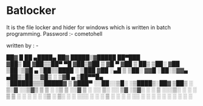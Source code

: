 # Batlocker
It is the file locker and hider for windows which is written in batch programming.
Password :- cometohell






written by : -

 ██▓     █    ██  ▄████▄   ██▓  █████▒▓█████  ██▀███  
▓██▒     ██  ▓██▒▒██▀ ▀█  ▓██▒▓██   ▒ ▓█   ▀ ▓██ ▒ ██▒
▒██░    ▓██  ▒██░▒▓█    ▄ ▒██▒▒████ ░ ▒███   ▓██ ░▄█ ▒
▒██░    ▓▓█  ░██░▒▓▓▄ ▄██▒░██░░▓█▒  ░ ▒▓█  ▄ ▒██▀▀█▄  
░██████▒▒▒█████▓ ▒ ▓███▀ ░░██░░▒█░    ░▒████▒░██▓ ▒██▒
░ ▒░▓  ░░▒▓▒ ▒ ▒ ░ ░▒ ▒  ░░▓   ▒ ░    ░░ ▒░ ░░ ▒▓ ░▒▓░
░ ░ ▒  ░░░▒░ ░ ░   ░  ▒    ▒ ░ ░       ░ ░  ░  ░▒ ░ ▒░
  ░ ░    ░░░ ░ ░ ░         ▒ ░ ░ ░       ░     ░░   ░ 
    ░  ░   ░     ░ ░       ░             ░  ░   ░     
